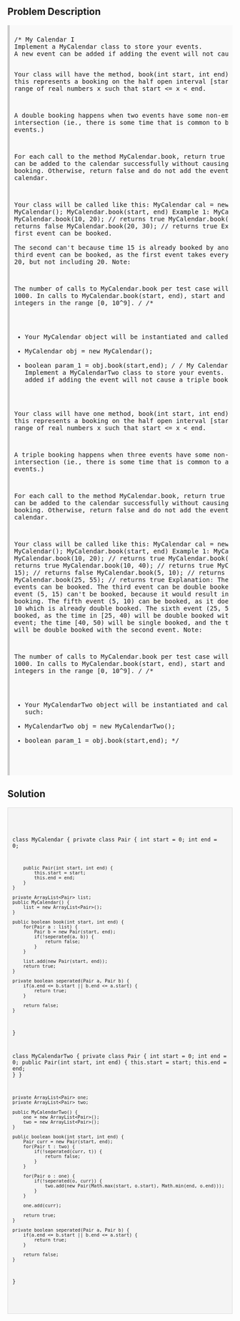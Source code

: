 <style>
  .comment-block { background-color: #f9f9f9; padding: 10px; border-left: 5px solid #ccc; }
  .code-block { background-color: #f4f4f4; padding: 10px; border: 1px solid #ddd; }
</style>

<h2>Problem Description</h2>
<div class='comment-block'>
<pre>
/* My Calendar I
Implement a MyCalendar class to store your events. 
A new event can be added if adding the event will not cause a double booking.

Your class will have the method, book(int start, int end). 
Formally, this represents a booking on the half open interval [start, end), 
the range of real numbers x such that start <= x < end.

A double booking happens when two events have some non-empty intersection 
(ie., there is some time that is common to both events.)

For each call to the method MyCalendar.book, 
return true if the event can be added to the calendar successfully without causing a double booking. 
Otherwise, return false and do not add the event to the calendar.

Your class will be called like this: 
MyCalendar cal = new MyCalendar(); MyCalendar.book(start, end)
Example 1:
MyCalendar();
MyCalendar.book(10, 20); // returns true
MyCalendar.book(15, 25); // returns false
MyCalendar.book(20, 30); // returns true
Explanation: 
The first event can be booked.  
The second can't because time 15 is already booked by another event.
The third event can be booked, as the first event takes every time less than 20, 
but not including 20.
Note:

The number of calls to MyCalendar.book per test case will be at most 1000.
In calls to MyCalendar.book(start, end), start and end are integers in the range [0, 10^9].
*/
/**
 * Your MyCalendar object will be instantiated and called as such:
 * MyCalendar obj = new MyCalendar();
 * boolean param_1 = obj.book(start,end);
 */
/* My Calendar II
Implement a MyCalendarTwo class to store your events. 
A new event can be added if adding the event will not cause a triple booking.

Your class will have one method, book(int start, int end). 
Formally, this represents a booking on the half open interval [start, end), 
the range of real numbers x such that start <= x < end.

A triple booking happens when three events have some non-empty intersection 
(ie., there is some time that is common to all 3 events.)

For each call to the method MyCalendar.book, return true if the event 
can be added to the calendar successfully without causing a triple booking. Otherwise, 
return false and do not add the event to the calendar.

Your class will be called like this: MyCalendar cal = new MyCalendar(); MyCalendar.book(start, end)
Example 1:
MyCalendar();
MyCalendar.book(10, 20); // returns true
MyCalendar.book(50, 60); // returns true
MyCalendar.book(10, 40); // returns true
MyCalendar.book(5, 15); // returns false
MyCalendar.book(5, 10); // returns true
MyCalendar.book(25, 55); // returns true
Explanation: 
The first two events can be booked.  The third event can be double booked.
The fourth event (5, 15) can't be booked, because it would result in a triple booking.
The fifth event (5, 10) can be booked, as it does not use time 10 which is already double booked.
The sixth event (25, 55) can be booked, as the time in [25, 40) will be double booked with the third event;
the time [40, 50) will be single booked, and the time [50, 55) will be double booked with the second event.
Note:

The number of calls to MyCalendar.book per test case will be at most 1000.
In calls to MyCalendar.book(start, end), start and end are integers in the range [0, 10^9].
*/
/**
 * Your MyCalendarTwo object will be instantiated and called as such:
 * MyCalendarTwo obj = new MyCalendarTwo();
 * boolean param_1 = obj.book(start,end);
 */
</pre>
</div>

<h2>Solution</h2>
<div class='code-block'>
<pre><code class='language-java'>

class MyCalendar {
    private class Pair {
        int start = 0;
        int end = 0;
        
        public Pair(int start, int end) {
            this.start = start;
            this.end = end;
        }
    }

    private ArrayList<Pair> list;
    public MyCalendar() {
        list = new ArrayList<Pair>();
    }
    
    public boolean book(int start, int end) {
        for(Pair a : list) {
            Pair b = new Pair(start, end);
            if(!seperated(a, b)) {
                return false;
            }
        }
        
        list.add(new Pair(start, end));
        return true;
    }
    
    private boolean seperated(Pair a, Pair b) {
        if(a.end <= b.start || b.end <= a.start) {
            return true;
        }
        
        return false;
    }
}








class MyCalendarTwo {
    private class Pair {
        int start = 0;
        int end = 0;
        public Pair(int start, int end) {
            this.start = start;
            this.end = end;
        }
    }
    
    private ArrayList<Pair> one;
    private ArrayList<Pair> two;

    public MyCalendarTwo() {
        one = new ArrayList<Pair>();
        two = new ArrayList<Pair>();
    }
    
    public boolean book(int start, int end) {
        Pair curr = new Pair(start, end);
        for(Pair t : two) {
            if(!seperated(curr, t)) {
                return false;
            }
        }
        
        for(Pair o : one) {
            if(!seperated(o, curr)) {
                two.add(new Pair(Math.max(start, o.start), Math.min(end, o.end)));
            }
        }
        
        one.add(curr);
        
        return true;   
    }
    
    private boolean seperated(Pair a, Pair b) {
        if(a.end <= b.start || b.end <= a.start) {
            return true;
        }
        
        return false;
    }
}


</code></pre>
</div>
